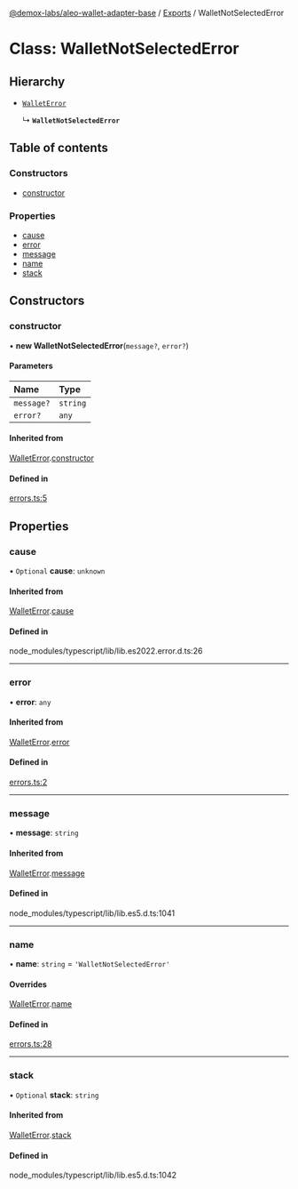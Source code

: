 [@demox-labs/aleo-wallet-adapter-base](../README.md) / [Exports](../modules.md) / WalletNotSelectedError

# Class: WalletNotSelectedError

## Hierarchy

- [`WalletError`](WalletError.md)

  ↳ **`WalletNotSelectedError`**

## Table of contents

### Constructors

- [constructor](WalletNotSelectedError.md#constructor)

### Properties

- [cause](WalletNotSelectedError.md#cause)
- [error](WalletNotSelectedError.md#error)
- [message](WalletNotSelectedError.md#message)
- [name](WalletNotSelectedError.md#name)
- [stack](WalletNotSelectedError.md#stack)

## Constructors

### constructor

• **new WalletNotSelectedError**(`message?`, `error?`)

#### Parameters

| Name | Type |
| :------ | :------ |
| `message?` | `string` |
| `error?` | `any` |

#### Inherited from

[WalletError](WalletError.md).[constructor](WalletError.md#constructor)

#### Defined in

[errors.ts:5](https://github.com/demox-labs/leo-wallet-adapter/blob/a4e012e/packages/core/base/errors.ts#L5)

## Properties

### cause

• `Optional` **cause**: `unknown`

#### Inherited from

[WalletError](WalletError.md).[cause](WalletError.md#cause)

#### Defined in

node_modules/typescript/lib/lib.es2022.error.d.ts:26

___

### error

• **error**: `any`

#### Inherited from

[WalletError](WalletError.md).[error](WalletError.md#error)

#### Defined in

[errors.ts:2](https://github.com/demox-labs/leo-wallet-adapter/blob/a4e012e/packages/core/base/errors.ts#L2)

___

### message

• **message**: `string`

#### Inherited from

[WalletError](WalletError.md).[message](WalletError.md#message)

#### Defined in

node_modules/typescript/lib/lib.es5.d.ts:1041

___

### name

• **name**: `string` = `'WalletNotSelectedError'`

#### Overrides

[WalletError](WalletError.md).[name](WalletError.md#name)

#### Defined in

[errors.ts:28](https://github.com/demox-labs/leo-wallet-adapter/blob/a4e012e/packages/core/base/errors.ts#L28)

___

### stack

• `Optional` **stack**: `string`

#### Inherited from

[WalletError](WalletError.md).[stack](WalletError.md#stack)

#### Defined in

node_modules/typescript/lib/lib.es5.d.ts:1042

